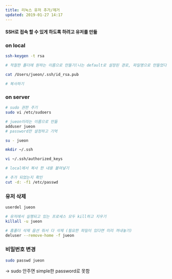 ```yaml
---
title: 리눅스 유저 추가/제거
updated: 2019-01-27 14:17
---
```


#### SSH로 접속 할 수 있게 하도록 하려고 유저를 만듦

### on local

```sh
ssh-keygen -t rsa

# 적절한 폴더에 원하는 이름으로 만들기(나는 default로 설정된 경로, 파일명으로 만들었다)

cat /Users/jueon/.ssh/id_rsa.pub

# 복사하기
```

<div class="divider"></div>

### on server

```sh
# sudo 권한 주기
sudo vi /etc/sudoers

# jueon이라는 이름으로 만듦
adduser jueon
# password만 설정하고 기억

su - jueon

mkdir ~/.ssh

vi ~/.ssh/authorized_keys

# local에서 복사 한 내용 붙여넣기

# 추가 되었는지 확인
cut -d: -f1 /etc/passwd

```

<div class="divider"></div>

### 유저 삭제

```sh
userdel jueon

# 유저에서 실행되고 있는 프로세스 모두 kill하고 지우기
killall -u jueon

# 홈폴더 삭제 옵션 줘서 다 삭제 (필요한 파일이 있다면 미리 꺼내놓기)
deluser --remove-home -f jueon
```

<div class="divider"></div>

### 비밀번호 변경

```sh
sudo passwd jueon
```

-> sudo 안주면 simple한 password로 못함
